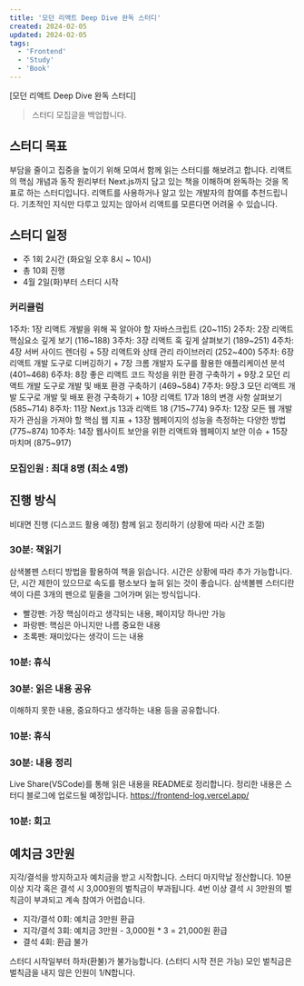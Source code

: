 ```yaml
---
title: '모던 리액트 Deep Dive 완독 스터디'
created: 2024-02-05
updated: 2024-02-05
tags:
  - 'Frontend'
  - 'Study'
  - 'Book'
---
```


[모던 리액트 Deep Dive 완독 스터디]

> 스터디 모집글을 백업합니다.

## 스터디 목표

부담을 줄이고 집중을 높이기 위해 모여서 함께 읽는 스터디를 해보려고 합니다.
리액트의 핵심 개념과 동작 원리부터 Next.js까지 담고 있는 책을 이해하며 완독하는 것을 목표로 하는 스터디입니다. 
리액트를 사용하거나 알고 있는 개발자의 참여를 추천드립니다. 기초적인 지식만 다루고 있지는 않아서 리액트를 모른다면 어려울 수 있습니다.

## 스터디 일정

- 주 1회 2시간 (화요일 오후 8시 ~ 10시)
- 총 10회 진행
- 4월 2일(화)부터 스터디 시작

### 커리큘럼

1주차: 1장 리액트 개발을 위해 꼭 알아야 할 자바스크립트 (20~115)
2주차: 2장 리액트 핵심요소 깊게 보기 (116~188)
3주차: 3장 리액트 훅 깊게 살펴보기 (189~251)
4주차: 4장 서버 사이드 렌더링 + 5장 리액트와 상태 관리 라이브러리 (252~400)
5주차: 6장 리액트 개발 도구로 디버깅하기 + 7장 크롬 개발자 도구를 활용한 애플리케이션 분석 (401~468)
6주차: 8장 좋은 리액트 코드 작성을 위한 환경 구축하기 + 9장.2 모던 리액트 개발 도구로 개발 및 배포 환경 구축하기 (469~584)
7주차: 9장.3 모던 리액트 개발 도구로 개발 및 배포 환경 구축하기 + 10장 리액트 17과 18의 변경 사항 살펴보기 (585~714)
8주차: 11장 Next.js 13과 리액트 18 (715~774)
9주차: 12장 모든 웹 개발자가 관심을 가져야 할 핵심 웹 지표 + 13장 웹페이지의 성능을 측정하는 다양한 방법 (775~874)
10주차: 14장 웹사이트 보안을 위한 리액트와 웹페이지 보안 이슈 + 15장 마치며 (875~917)

### 모집인원 : 최대 8명 (최소 4명)
 

## 진행 방식

비대면 진행 (디스코드 활용 예정)
함께 읽고 정리하기 (상황에 따라 시간 조절)

### 30분: 책읽기 

삼색볼펜 스터디 방법을 활용하여 책을 읽습니다. 시간은 상황에 따라 추가 가능합니다. 단, 시간 제한이 있으므로 속도를 평소보다 높혀 읽는 것이 좋습니다.
삼색볼펜 스터디란 색이 다른 3개의 펜으로 밑줄을 그어가며 읽는 방식입니다.

- 빨강펜: 가장 핵심이라고 생각되는 내용, 페이지당 하나만 가능
- 파랑펜: 핵심은 아니지만 나름 중요한 내용
- 초록펜: 재미있다는 생각이 드는 내용

### 10분: 휴식

### 30분: 읽은 내용 공유

이해하지 못한 내용, 중요하다고 생각하는 내용 등을 공유합니다.

### 10분: 휴식

### 30분: 내용 정리

Live Share(VSCode)를 통해 읽은 내용을 README로 정리합니다. 정리한 내용은 스터디 블로그에 업로드될 예정입니다. https://frontend-log.vercel.app/

### 10분: 회고

## 예치금 3만원

지각/결석을 방지하고자 예치금을 받고 시작합니다. 스터디 마지막날 정산합니다.
10분 이상 지각 혹은 결석 시 3,000원의 벌칙금이 부과됩니다.
4번 이상 결석 시 3만원의 벌칙금이 부과되고 계속 참여가 어렵습니다.

- 지각/결석 0회: 예치금 3만원 환급
- 지각/결석 3회: 예치금 3만원 - 3,000원 * 3 = 21,000원 환급
- 결석 4회: 환급 불가

스터디 시작일부터 하차(환불)가 불가능합니다. (스터디 시작 전은 가능)
모인 벌칙금은 벌칙금을 내지 않은 인원이 1/N합니다.

